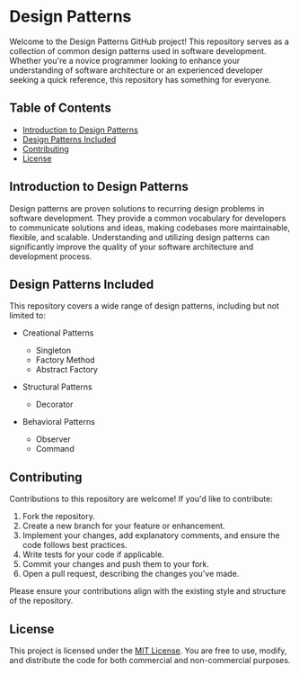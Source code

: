 # Design Patterns 

Welcome to the Design Patterns GitHub project! This repository serves as a collection of common design patterns used in software development. Whether you're a novice programmer looking to enhance your understanding of software architecture or an experienced developer seeking a quick reference, this repository has something for everyone.

## Table of Contents

- [Introduction to Design Patterns](#introduction-to-design-patterns)
- [Design Patterns Included](#design-patterns-included)
- [Contributing](#contributing)
- [License](#license)

## Introduction to Design Patterns

Design patterns are proven solutions to recurring design problems in software development. They provide a common vocabulary for developers to communicate solutions and ideas, making codebases more maintainable, flexible, and scalable. Understanding and utilizing design patterns can significantly improve the quality of your software architecture and development process.

## Design Patterns Included

This repository covers a wide range of design patterns, including but not limited to:

- Creational Patterns
  - Singleton
  - Factory Method
  - Abstract Factory
 
- Structural Patterns
  - Decorator

- Behavioral Patterns
  - Observer
  - Command

## Contributing

Contributions to this repository are welcome! If you'd like to contribute:

1. Fork the repository.
2. Create a new branch for your feature or enhancement.
3. Implement your changes, add explanatory comments, and ensure the code follows best practices.
4. Write tests for your code if applicable.
5. Commit your changes and push them to your fork.
6. Open a pull request, describing the changes you've made.

Please ensure your contributions align with the existing style and structure of the repository.

## License

This project is licensed under the [MIT License](https://opensource.org/licenses/MIT). You are free to use, modify, and distribute the code for both commercial and non-commercial purposes.
